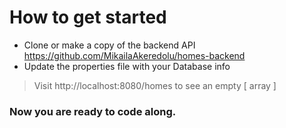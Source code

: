 # How to get started
- Clone or make a copy of the backend API  https://github.com/MikailaAkeredolu/homes-backend
- Update the properties file with your Database info
> Visit http://localhost:8080/homes to see an empty [ array ]

### Now you are ready to code along.

